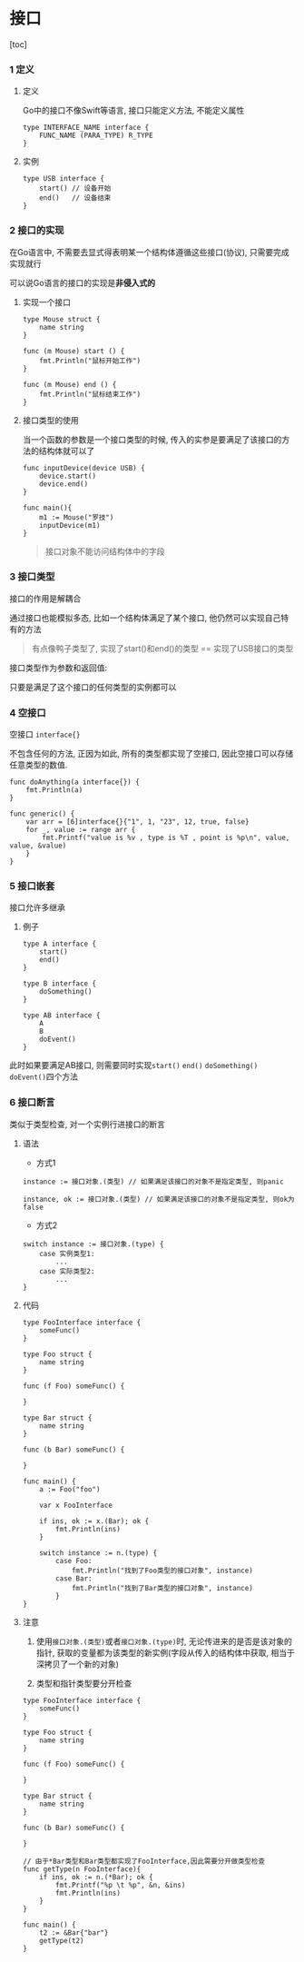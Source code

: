 #  接口

[toc]

### 1 定义

1. 定义

    Go中的接口不像Swift等语言, 接口只能定义方法, 不能定义属性

    ```golang
    type INTERFACE_NAME interface {
        FUNC_NAME (PARA_TYPE) R_TYPE
    }
    ```

2. 实例

    ```golang
    type USB interface {
        start() // 设备开始
        end()   // 设备结束
    }

    ```

### 2 接口的实现

在Go语言中, 不需要去显式得表明某一个结构体遵循这些接口(协议), 只需要完成实现就行

可以说Go语言的接口的实现是**非侵入式的**

1. 实现一个接口

    ```golang
    type Mouse struct {
        name string
    }

    func (m Mouse) start () {
        fmt.Println("鼠标开始工作")
    }

    func (m Mouse) end () {
        fmt.Println("鼠标结束工作")
    }

    ```

2. 接口类型的使用

    当一个函数的参数是一个接口类型的时候, 传入的实参是要满足了该接口的方法的结构体就可以了

    ```golang
    func inputDevice(device USB) {
        device.start()
        device.end()
    }

    func main(){
        m1 := Mouse("罗技")
        inputDevice(m1)
    }
    ```

    > 接口对象不能访问结构体中的字段

### 3 接口类型

接口的作用是解耦合

通过接口也能模拟多态, 比如一个结构体满足了某个接口, 他仍然可以实现自己特有的方法

> 有点像鸭子类型了, 实现了start()和end()的类型 == 实现了USB接口的类型

接口类型作为参数和返回值:

只要是满足了这个接口的任何类型的实例都可以

### 4 空接口

空接口 `interface{}`

不包含任何的方法, 正因为如此, 所有的类型都实现了空接口, 因此空接口可以存储任意类型的数值.

```golang
func doAnything(a interface{}) {
    fmt.Println(a)
}

func generic() {
	var arr = [6]interface{}{"1", 1, "23", 12, true, false}
	for _, value := range arr {
		fmt.Printf("value is %v , type is %T , point is %p\n", value, value, &value)
    }
}
```

### 5 接口嵌套

接口允许多继承

1. 例子

    ```golang
    type A interface {
        start()
        end()
    }

    type B interface {
        doSomething()
    }

    type AB interface {
        A
        B
        doEvent()
    }
    ```

此时如果要满足AB接口, 则需要同时实现`start()` `end()` `doSomething()` `doEvent()`四个方法

### 6 接口断言

类似于类型检查, 对一个实例行进接口的断言

1. 语法

    - 方式1

    ```golang
    instance := 接口对象.(类型) // 如果满足该接口的对象不是指定类型, 则panic

    instance, ok := 接口对象.(类型) // 如果满足该接口的对象不是指定类型, 则ok为false
    ```

    - 方式2

    ```golang
    switch instance := 接口对象.(type) {
        case 实例类型1:
            ...
        case 实际类型2:
            ...
    }
    ```

2. 代码

    ```golang
    type FooInterface interface {
        someFunc()
    }

    type Foo struct {
        name string
    }

    func (f Foo) someFunc() {

    }

    type Bar struct {
        name string
    }

    func (b Bar) someFunc() {
        
    }

    func main() {
        a := Foo("foo")

        var x FooInterface

        if ins, ok := x.(Bar); ok {
            fmt.Println(ins)
        }

        switch instance := n.(type) {
            case Foo:
                fmt.Println("找到了Foo类型的接口对象", instance)
            case Bar:
                fmt.Println("找到了Bar类型的接口对象", instance)
            }
    }
    ```

3. 注意

    1. 使用`接口对象.(类型)`或者`接口对象.(type)`时, 无论传进来的是否是该对象的指针, 获取的变量都为该类型的新实例(字段从传入的结构体中获取, 相当于深拷贝了一个新的对象)

    2. 类型和指针类型要分开检查

    ```golang
    type FooInterface interface {
        someFunc()
    }

    type Foo struct {
        name string
    }

    func (f Foo) someFunc() {

    }

    type Bar struct {
        name string
    }

    func (b Bar) someFunc() {
        
    }

    // 由于*Bar类型和Bar类型都实现了FooInterface,因此需要分开做类型检查
    func getType(n FooInterface){
        if ins, ok := n.(*Bar); ok {
            fmt.Printf("%p \t %p", &n, &ins)
            fmt.Println(ins)
        }
    }

    func main() {
        t2 := &Bar{"bar"}
        getType(t2)
    }
    ```

